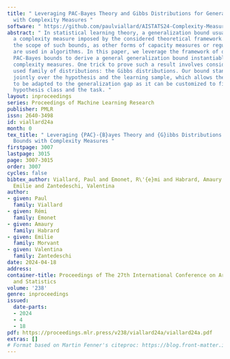 ```yaml
---
title: " Leveraging PAC-Bayes Theory and Gibbs Distributions for Generalization Bounds
  with Complexity Measures "
software: " https://github.com/paulviallard/AISTATS24-Complexity-Measures "
abstract: " In statistical learning theory, a generalization bound usually involves
  a complexity measure imposed by the considered theoretical framework. This limits
  the scope of such bounds, as other forms of capacity measures or regularizations
  are used in algorithms. In this paper, we leverage the framework of disintegrated
  PAC-Bayes bounds to derive a general generalization bound instantiable with arbitrary
  complexity measures. One trick to prove such a result involves considering a commonly
  used family of distributions: the Gibbs distributions. Our bound stands in probability
  jointly over the hypothesis and the learning sample, which allows the complexity
  to be adapted to the generalization gap as it can be customized to fit both the
  hypothesis class and the task. "
layout: inproceedings
series: Proceedings of Machine Learning Research
publisher: PMLR
issn: 2640-3498
id: viallard24a
month: 0
tex_title: " Leveraging {PAC}-{B}ayes Theory and {G}ibbs Distributions for Generalization
  Bounds with Complexity Measures "
firstpage: 3007
lastpage: 3015
page: 3007-3015
order: 3007
cycles: false
bibtex_author: Viallard, Paul and Emonet, R\'{e}mi and Habrard, Amaury and Morvant,
  Emilie and Zantedeschi, Valentina
author:
- given: Paul
  family: Viallard
- given: Rémi
  family: Emonet
- given: Amaury
  family: Habrard
- given: Emilie
  family: Morvant
- given: Valentina
  family: Zantedeschi
date: 2024-04-18
address:
container-title: Proceedings of The 27th International Conference on Artificial Intelligence
  and Statistics
volume: '238'
genre: inproceedings
issued:
  date-parts:
  - 2024
  - 4
  - 18
pdf: https://proceedings.mlr.press/v238/viallard24a/viallard24a.pdf
extras: []
# Format based on Martin Fenner's citeproc: https://blog.front-matter.io/posts/citeproc-yaml-for-bibliographies/
---
```

